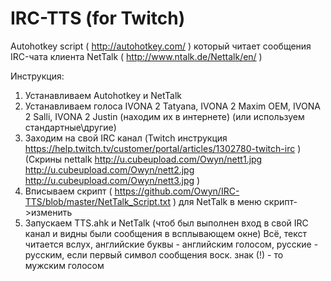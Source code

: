 # IRC-TTS (for Twitch)

Autohotkey script ( http://autohotkey.com/ ) который читает сообщения IRC-чата клиента NetTalk ( http://www.ntalk.de/Nettalk/en/ )

Инструкция:

1. Устанавливаем Autohotkey и NetTalk
2. Устанавливаем голоса IVONA 2 Tatyana, IVONA 2 Maxim OEM, IVONA 2 Salli, IVONA 2 Justin (находим их в интернете) (или используем стандартные\другие)
3. Заходим на свой IRC канал (Twitch инструкция https://help.twitch.tv/customer/portal/articles/1302780-twitch-irc ) (Скрины nettalk http://u.cubeupload.com/Owyn/nett1.jpg http://u.cubeupload.com/Owyn/nett2.jpg http://u.cubeupload.com/Owyn/nett3.jpg )
4. Вписываем скрипт ( https://github.com/Owyn/IRC-TTS/blob/master/NetTalk_Script.txt ) для NetTalk в меню скрипт->изменить
5. Запускаем TTS.ahk и NetTalk (чтоб был выполнен вход в свой IRC канал и видны были сообщения в всплывающем окне)
Всё, текст читается вслух, английские буквы - английским голосом, русские - русским, если первый символ сообщения воск. знак (!) - то мужским голосом

